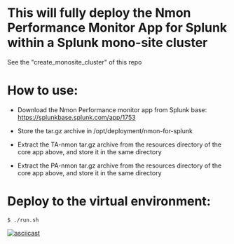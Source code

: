 # This will fully deploy the Nmon Performance Monitor App for Splunk within a Splunk mono-site cluster

See the "create_monosite_cluster" of this repo

# How to use:

* Download the Nmon Performance monitor app from Splunk base: https://splunkbase.splunk.com/app/1753 

* Store the tar.gz archive in /opt/deployment/nmon-for-splunk

* Extract the TA-nmon tar.gz archive from the resources directory of the core app above, and store it in the same directory

* Extract the PA-nmon tar.gz archive from the resources directory of the core app above, and store it in the same directory

# Deploy to the virtual environment:

`$ ./run.sh`

[![asciicast](https://asciinema.org/a/cgmlxyelf4maknosrku7236jq.png)](https://asciinema.org/a/cgmlxyelf4maknosrku7236jq?speed=15)
